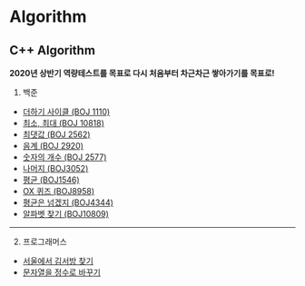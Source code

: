 # Algorithm
C++ Algorithm
--
**2020년 상반기 역량테스트를 목표로 다시 처음부터 차근차근 쌓아가기를 목표로!**

1. 백준 
- [더하기 사이클 (BOJ 1110)](https://github.com/danielkang1003/Algorithm/blob/master/boj1110.cpp)
- [최소, 최대 (BOJ 10818)](https://github.com/danielkang1003/Algorithm/blob/master/boj10818.cpp)
- [최댓값 (BOJ 2562)](https://github.com/danielkang1003/Algorithm/blob/master/boj2562.cpp)
- [음계 (BOJ 2920)](https://github.com/danielkang1003/Algorithm/blob/master/boj2920.cpp)
- [숫자의 개수 (BOJ 2577)](https://github.com/danielkang1003/Algorithm/blob/master/boj2577.cpp)
- [나머지 (BOJ3052)](https://github.com/danielkang1003/Algorithm/blob/master/boj3052.cpp)
- [평균 (BOJ1546)](https://github.com/danielkang1003/Algorithm/blob/master/boj1546.cpp)
- [OX 퀴즈 (BOJ8958)](https://github.com/danielkang1003/Algorithm/blob/master/boj8958.cpp)
- [평균은 넘겠지 (BOJ4344)](https://github.com/danielkang1003/Algorithm/blob/master/boj4344.cpp)
- [알파벳 찾기 (BOJ10809)](https://github.com/danielkang1003/Algorithm/blob/master/boj10809.cpp)
---

2. 프로그래머스
- [서울에서 김서방 찾기]()
- [문자열을 정수로 바꾸기]()